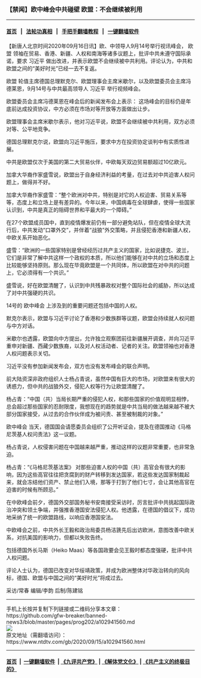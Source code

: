 ### 【禁闻】欧中峰会中共碰壁 欧盟：不会继续被利用
------------------------

#### [首页](https://github.com/gfw-breaker/banned-news3/blob/master/README.md) &nbsp;&nbsp;|&nbsp;&nbsp; [法轮功真相](https://github.com/begood0513/basic/blob/master/README.md)  &nbsp;&nbsp;|&nbsp;&nbsp; [手把手翻墙教程](https://github.com/gfw-breaker/guides/wiki)  &nbsp;&nbsp;|&nbsp;&nbsp; [一键翻墙软件](https://github.com/gfw-breaker/nogfw/blob/master/README.md)  



<div><div class="post_content" itemprop="articleBody">
 <p>
  【新唐人北京时间2020年09月16日讯】欧、中领导人9月14号举行视讯峰会，
  <ok href="https://www.ntdtv.com/gb/欧盟.htm">
   欧盟
  </ok>
  领袖在贸易、香港、新疆、人权和南海等诸多议题上，批评中共未遵守国际承诺，要求
  <ok href="https://www.ntdtv.com/gb/习近平.htm">
   习近平
  </ok>
  做出改进，并表示欧盟不会继续被中共利用。评论认为，中共和欧盟之间的“美好时光”已经一去不复返。
 </p>
 <p>
  <ok href="https://www.ntdtv.com/gb/欧盟.htm">
   欧盟
  </ok>
  轮值主席德国总理默克尔、欧盟理事会主席米歇尔，以及欧盟委员会主席冯德莱恩，9月14号与中共最高领导人
  <ok href="https://www.ntdtv.com/gb/习近平.htm">
   习近平
  </ok>
  举行视频峰会。
 </p>
 <p>
  欧盟委员会主席冯德莱恩在峰会后的新闻发布会上表示： 这场峰会的目标仍是年底前达成投资协议，中方必须在市场对等开放等方面做出让步。
 </p>
 <p>
  欧盟理事会主席米歇尔表示，他对习近平说，欧盟不会继续被中共利用，双方必须对等、公平地竞争。
 </p>
 <p>
  德国总理默克尔说，欧盟向习近平施压，要求中方在投资协定谈判中有实质性进展。
 </p>
 <p>
  中共是欧盟仅次于美国的第二大贸易伙伴，中欧每天双边贸易额超过10亿欧元。
 </p>
 <p>
  加拿大华裔作家盛雪说，欧盟出于自身经济利益的考量，在过去对中共迫害人权问题上，做得并不好。
 </p>
 <p>
  加拿大华裔作家盛雪：“整个欧洲对中共，特别是对它的人权迫害、贸易关系等等，态度上和立场上是有差异的。今年以来，中国病毒在全球肆虐，使得一些国家认识到，中共是真正的阻碍世界和平最大的一个障碍。”
 </p>
 <p>
  在27个欧盟成员国中，直到疫情爆发前仍有一部分避免站队，但在疫情全球大流行后，中共发动“口罩外交”，并伴着“战狼”外交策略，并且侵犯香港和新疆人权，中欧关系开始恶化。
 </p>
 <p>
  盛雪：“欧洲的一些国家特别是曾经经历过共产主义的国家，比如说捷克、波兰，它们是非常了解中共这样一个政权的本质，所以他们能够在对中共的立场和态度上比较能够坚持原则。那么现在毕竟欧盟是一个共同体，所以欧盟在对中共的问题上，它必须得有一个共识。”
 </p>
 <p>
  盛雪说，好在欧盟清醒了，认识到中共残暴政权对整个国际社会的威胁，所以达成了对中共强硬的共识。
 </p>
 <p>
  14号的
  <ok href="https://www.ntdtv.com/gb/欧中峰会.htm">
   欧中峰会
  </ok>
  上涉及到的重要问题还包括中国的人权。
 </p>
 <p>
  默克尔表示，欧盟与习近平讨论了香港和少数族群等议题，欧盟会持续就人权问题与中方对话。
 </p>
 <p>
  米歇尔也透露，欧盟向中方提出，允许独立观察团前往新疆展开调查，并向习近平重申对新疆、西藏少数族裔，以及对人权活动者、记者的关注。欧盟领袖也对香港人权问题表示关切。
 </p>
 <p>
  习近平没有参加新闻发布会，双方也没有发布峰会的联合声明。
 </p>
 <p>
  前大陆资深非政府组织人士杨占青说，虽然中国有巨大的市场，对欧盟来有很大的诱惑力，但中共的战狼外交，侵犯人权等行为让欧盟清醒了。
 </p>
 <p>
  杨占青：“中国（共）当局长期严重的侵犯人权，和那些国家的价值观明显相悖，总会超过那些国家的忍耐限度，我想现在的趋势就是中共当局的做法越来越不被大部分国家接受，从过去的合作伙伴成为被问责、甚至被制裁的对象。”
 </p>
 <p>
  <ok href="https://www.ntdtv.com/gb/欧中峰会.htm">
   欧中峰会
  </ok>
  当天，德国国会请愿委员会组织了公开听证会，提及在德国推动《马格尼茨基人权问责法》这一议题。
 </p>
 <p>
  杨占青说，人权侵害问题在中国越来越严重，推动这样的议题非常重要，也非常急迫。
 </p>
 <p>
  杨占青：“《马格尼茨基法案》 对那些迫害人权的中国（共）高官会有很大的影响，因为这些高官往往把贪腐到的财产转移到发达国家，若这些发达国家制裁起来，就会冻结他们资产、禁止他们入境，那等于打到了他们七寸，会让其他高官在迫害的时候有所顾忌。”
 </p>
 <p>
  在中欧峰会前夕，德国外交部国务秘书安南接受采访时，厉言批评中共挑起国际政治冲突和领土争端，并强推香港国安法侵犯人权。他透露，在德国的倡议下，成功地采纳了统一的欧盟路线，以响应香港国安法。
 </p>
 <p>
  中欧峰会之前，中共外长王毅和政治局委员杨洁篪先后出访欧洲，意图改善中欧关系，对抗美国的影响力，但都以失败告终。
 </p>
 <p>
  包括德国外长马斯（Heiko Maas）等各国政要会见王毅时都态度强硬，批评中共人权问题。
 </p>
 <p>
  评论人士认为，德国已改变对华绥靖政策，并成为欧洲整体对华政治转向的风向标，德国、欧盟与中国之间的“美好时光”将成过去。
 </p>
 <p>
  采访/常春 编辑/李韵 后制/陈建铭
 </p>
 <div class="single_ad">
 </div>
</div>
</div>
<hr/>
手机上长按并复制下列链接或二维码分享本文章：<br/>
https://github.com/gfw-breaker/banned-news3/blob/master/pages/prog202/a102941560.md <br/>
<a href='https://github.com/gfw-breaker/banned-news3/blob/master/pages/prog202/a102941560.md'><img src='https://github.com/gfw-breaker/banned-news3/blob/master/pages/prog202/a102941560.md.png'/></a> <br/>
原文地址（需翻墙访问）：https://www.ntdtv.com/gb/2020/09/15/a102941560.html


------------------------
#### [首页](https://github.com/gfw-breaker/banned-news3/blob/master/README.md) &nbsp;|&nbsp; [一键翻墙软件](https://github.com/gfw-breaker/nogfw/blob/master/README.md) &nbsp;| [《九评共产党》](https://github.com/gfw-breaker/9ping.md/blob/master/README.md#九评之一评共产党是什么) | [《解体党文化》](https://github.com/gfw-breaker/jtdwh.md/blob/master/README.md) | [《共产主义的终极目的》](https://github.com/gfw-breaker/gczydzjmd.md/blob/master/README.md)


<img src='http://gfw-breaker.win/banned-news3/pages/prog202/a102941560.md' width='0px' height='0px'/>